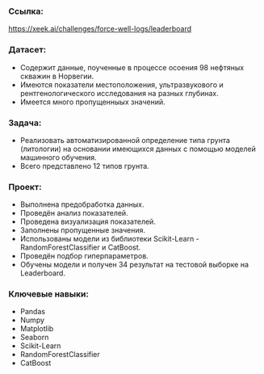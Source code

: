 ### Ссылка:
https://xeek.ai/challenges/force-well-logs/leaderboard

### Датасет:
* Содержит данные, поученные в процессе осоения 98 нефтяных скважин в Норвегии.
* Имеются показатели местоположения, ультразвукового и рентгенологического исследования на разных глубинах.
* Имеется много пропущенныых значений.

### Задача:
* Реализовать автоматизированной определение типа грунта (литологии) на основании имеющихся данных с помощью моделей машинного обучения.
* Всего представлено 12 типов грунта.

### Проект:
* Выполнена предобработка данных.
* Проведён анализ показателей.
* Проведена визуализация показателей.
* Заполнены пропущенные значения.
* Использованы модели из библиотеки Scikit-Learn - RandomForestClassifier и CatBoost.
* Проведён подбор гиперпараметров.
* Обучены модели и получен 34 результат на тестовой выборке на Leaderboard.

### Ключевые навыки:
* Pandas
* Numpy
* Matplotlib
* Seaborn
* Scikit-Learn
* RandomForestClassifier
* CatBoost
